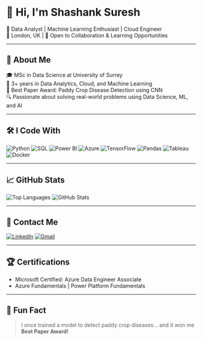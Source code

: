 # 👋 Hi, I'm Shashank Suresh

🚀 Data Analyst | Machine Learning Enthusiast | Cloud Engineer  
📍 London, UK | 💬 Open to Collaboration & Learning Opportunities  

---

## 🧠 About Me

🎓 MSc in Data Science at University of Surrey  
💼 3+ years in Data Analytics, Cloud, and Machine Learning  
🌾 Best Paper Award: Paddy Crop Disease Detection using CNN  
🔍 Passionate about solving real-world problems using Data Science, ML, and AI  

---

## 🛠️ I Code With
![Python](https://img.shields.io/badge/-Python-black?style=flat&logo=python)
![SQL](https://img.shields.io/badge/-SQL-black?style=flat&logo=mysql)
![Power BI](https://img.shields.io/badge/-Power%20BI-black?style=flat&logo=powerbi)
![Azure](https://img.shields.io/badge/-Azure-black?style=flat&logo=microsoftazure)
![TensorFlow](https://img.shields.io/badge/-TensorFlow-black?style=flat&logo=tensorflow)
![Pandas](https://img.shields.io/badge/-Pandas-black?style=flat&logo=pandas)
![Tableau](https://img.shields.io/badge/-Tableau-black?style=flat&logo=tableau)
![Docker](https://img.shields.io/badge/-Docker-black?style=flat&logo=docker)

---

## 📈 GitHub Stats
![Top Languages](https://github-readme-stats.vercel.app/api/top-langs/?username=shashanksuresh18&layout=compact&theme=dracula)
![GitHub Stats](https://github-readme-stats.vercel.app/api?username=shashanksuresh18&show_icons=true&theme=dracula)

---

## 🔗 Contact Me

[![LinkedIn](https://img.shields.io/badge/-LinkedIn-blue?style=flat&logo=linkedin)](https://linkedin.com/in/shashanksuresh18)
[![Gmail](https://img.shields.io/badge/-Gmail-red?style=flat&logo=gmail)](mailto:shashanksuresh018@gmail.com)

---

## 🏆 Certifications
- Microsoft Certified: Azure Data Engineer Associate  
- Azure Fundamentals | Power Platform Fundamentals

---

## 🌟 Fun Fact
> I once trained a model to detect paddy crop diseases... and it won me **Best Paper Award!**

